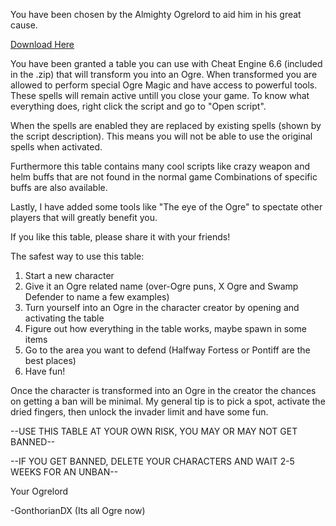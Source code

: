 You have been chosen by the Almighty Ogrelord to aid him in his great cause.


[Download Here](https://github.com/GonthorianDX/The-Ogre-Table/archive/master.zip)


You have been granted a table you can use with Cheat Engine 6.6 (included in the .zip) that will transform you into an Ogre.
When transformed you are allowed to perform special Ogre Magic and have access to powerful tools.
These spells will remain active untill you close your game.
To know what everything does, right click the script and go to "Open script".

When the spells are enabled they are replaced by existing spells (shown by the script description).
This means you will not be able to use the original spells when activated.

Furthermore this table contains many cool scripts like crazy weapon and helm buffs that are not found in the normal game
Combinations of specific buffs are also available.

Lastly, I have added some tools like "The eye of the Ogre" to spectate other players that will greatly benefit you.

If you like this table, please share it with your friends!

The safest way to use this table:

1) Start a new character
2) Give it an Ogre related name (over-Ogre puns, X Ogre and Swamp Defender to name a few examples)
3) Turn yourself into an Ogre in the character creator by opening and activating the table
4) Figure out how everything in the table works, maybe spawn in some items
5) Go to the area you want to defend (Halfway Fortess or Pontiff are the best places)
6) Have fun!

Once the character is transformed into an Ogre in the creator the chances on getting a ban will be minimal.
My general tip is to pick a spot, activate the dried fingers, then unlock the invader limit and have some fun.

--USE THIS TABLE AT YOUR OWN RISK, YOU MAY OR MAY NOT GET BANNED--

--IF YOU GET BANNED, DELETE YOUR CHARACTERS AND WAIT 2-5 WEEKS FOR AN UNBAN--


Your Ogrelord

-GonthorianDX (Its all Ogre now)
